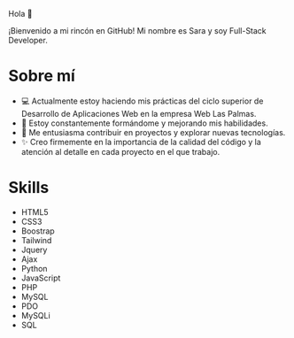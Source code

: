 Hola 👋

¡Bienvenido a mi rincón en GitHub! Mi nombre es Sara y soy Full-Stack Developer.

# Sobre mí
* 💻 Actualmente estoy haciendo mis prácticas del ciclo superior de Desarrollo de Aplicaciones Web en la empresa Web Las Palmas.
* 🌱 Estoy constantemente formándome y mejorando mis habilidades.
* 🚀 Me entusiasma contribuir en proyectos y explorar nuevas tecnologías.
* ✨ Creo firmemente en la importancia de la calidad del código y la atención al detalle en cada proyecto en el que trabajo.

# Skills

* HTML5
* CSS3
* Boostrap
* Tailwind
* Jquery
* Ajax
* Python
* JavaScript
* PHP
* MySQL
* PDO
* MySQLi
* SQL